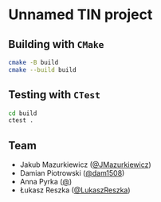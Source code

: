 # Unnamed TIN project

## Building with `CMake`

```bash
cmake -B build
cmake --build build
```

## Testing with `CTest`

```bash
cd build
ctest .
```

## Team

* Jakub Mazurkiewicz ([@JMazurkiewicz](https://github.com/JMazurkiewicz))
* Damian Piotrowski ([@dam1508](https://github.com/dam1508))
* Anna Pyrka ([@](https://github.com/))
* Łukasz Reszka ([@LukaszReszka](https://github.com/LukaszReszka))
